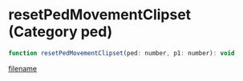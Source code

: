 # resetPedMovementClipset (Category ped)

```js
function resetPedMovementClipset(ped: number, p1: number): void
```

[filename](resetPedMovementClipset_m.md ':include')
